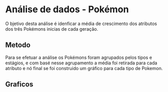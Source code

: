 # Análise de dados - Pokémon
O bjetivo desta análise é idenficar a média de crescimento dos atributos dos três Pokémons inicias de cada geração.
## Metodo
Para se efetuar a análise os Pokémons foram agrupados pelos tipos e estágios, e com basé nesse agrupamento a média foi retirada para cada atributo e nó final se foi construido um gráfico para cada tipo de Pokemon.
## Graficos
